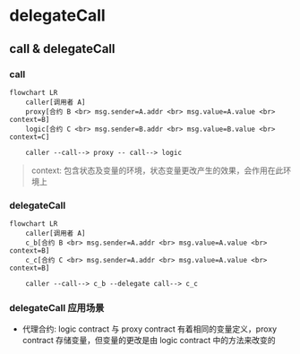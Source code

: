 # delegateCall

## call & delegateCall

### call

```mermaid
flowchart LR
    caller[调用者 A]
    proxy[合约 B <br> msg.sender=A.addr <br> msg.value=A.value <br> context=B]
    logic[合约 C <br> msg.sender=B.addr <br> msg.value=B.value <br> context=C]

    caller --call--> proxy -- call--> logic
```

> context: 包含状态及变量的环境，状态变量更改产生的效果，会作用在此环境上

### delegateCall
```mermaid
flowchart LR
    caller[调用者 A]
    c_b[合约 B <br> msg.sender=A.addr <br> msg.value=A.value <br> context=B]
    c_c[合约 C <br> msg.sender=A.addr <br> msg.value=A.value <br> context=B]

    caller --call--> c_b --delegate call--> c_c
```

### delegateCall 应用场景

- 代理合约: logic contract 与 proxy contract 有着相同的变量定义，proxy contract 存储变量，但变量的更改是由 logic contract 中的方法来改变的
